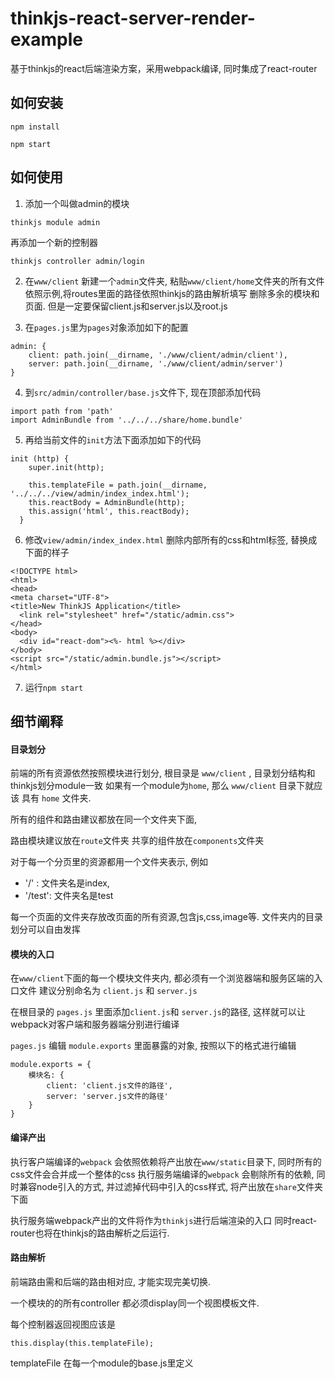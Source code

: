 # thinkjs-react-server-render-example

基于thinkjs的react后端渲染方案，采用webpack编译, 同时集成了react-router

## 如何安装

```
npm install
```

```
npm start
```

## 如何使用

1. 添加一个叫做admin的模块
```
thinkjs module admin
```
再添加一个新的控制器

```
thinkjs controller admin/login
```

2. 在`www/client` 新建一个`admin`文件夹, 粘贴`www/client/home`文件夹的所有文件
依照示例,将routes里面的路径依照thinkjs的路由解析填写
删除多余的模块和页面.
但是一定要保留client.js和server.js以及root.js

3. 在`pages.js`里为`pages`对象添加如下的配置

```
admin: {
    client: path.join(__dirname, './www/client/admin/client'),
    server: path.join(__dirname, './www/client/admin/server')
}
```
4. 到`src/admin/controller/base.js`文件下, 现在顶部添加代码

```
import path from 'path'
import AdminBundle from '../../../share/home.bundle'
```

5. 再给当前文件的`init`方法下面添加如下的代码

```
init (http) {
    super.init(http);

    this.templateFile = path.join(__dirname, '../../../view/admin/index_index.html');
    this.reactBody = AdminBundle(http);
    this.assign('html', this.reactBody);
  }
```

6. 修改`view/admin/index_index.html` 删除内部所有的css和html标签, 替换成下面的样子
```
<!DOCTYPE html>
<html>
<head>
<meta charset="UTF-8">
<title>New ThinkJS Application</title>
  <link rel="stylesheet" href="/static/admin.css">
</head>
<body>
  <div id="react-dom"><%- html %></div>
</body>
<script src="/static/admin.bundle.js"></script>
</html>
```

7. 运行`npm start`

## 细节阐释

#### 目录划分

前端的所有资源依然按照模块进行划分, 根目录是 `www/client` , 目录划分结构和thinkjs划分module一致
如果有一个module为`home`, 那么 `www/client` 目录下就应该 具有 `home` 文件夹.

所有的组件和路由建议都放在同一个文件夹下面,

路由模块建议放在`route`文件夹
共享的组件放在`components`文件夹

对于每一个分页里的资源都用一个文件夹表示, 例如

+ '/'    : 文件夹名是index,
+ '/test': 文件夹名是test

每一个页面的文件夹存放改页面的所有资源,包含js,css,image等. 文件夹内的目录划分可以自由发挥


#### 模块的入口

在`www/client`下面的每一个模块文件夹内, 都必须有一个浏览器端和服务区端的入口文件
建议分别命名为 `client.js` 和 `server.js`

在根目录的 `pages.js` 里面添加`client.js`和 `server.js`的路径, 这样就可以让webpack对客户端和服务器端分别进行编译

`pages.js` 编辑 `module.exports` 里面暴露的对象, 按照以下的格式进行编辑

```
module.exports = {
    模块名: {
        client: 'client.js文件的路径',
        server: 'server.js文件的路径'
    }
}
```

#### 编译产出

执行客户端编译的`webpack` 会依照依赖将产出放在`www/static`目录下, 同时所有的css文件会合并成一个整体的css
执行服务端编译的`webpack` 会剔除所有的依赖, 同时兼容node引入的方式, 并过滤掉代码中引入的css样式, 将产出放在`share`文件夹下面

执行服务端webpack产出的文件将作为`thinkjs`进行后端渲染的入口
同时react-router也将在thinkjs的路由解析之后运行.

#### 路由解析
前端路由需和后端的路由相对应, 才能实现完美切换.

一个模块的的所有controller 都必须display同一个视图模板文件.

每个控制器返回视图应该是

```
this.display(this.templateFile);
```

templateFile 在每一个module的base.js里定义